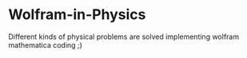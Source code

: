 # Wolfram-in-Physics
Different kinds of physical problems are solved implementing wolfram mathematica coding ;) 

